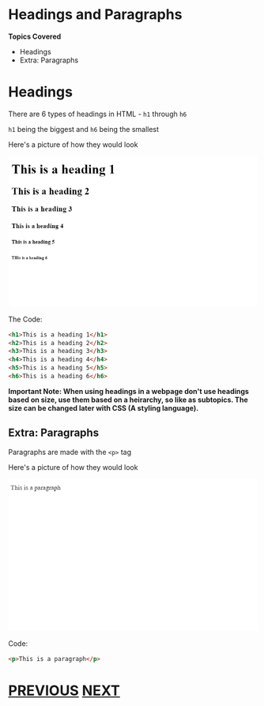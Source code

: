 # Headings and Paragraphs

**Topics Covered**
* Headings
* Extra: Paragraphs

# Headings

There are 6 types of headings in HTML - `h1` through `h6`

`h1` being the biggest and `h6` being the smallest

Here's a picture of how they would look

![Headings Picture](images/headings.png)

The Code:

```html
<h1>This is a heading 1</h1>
<h2>This is a heading 2</h2>
<h3>This is a heading 3</h3>
<h4>This is a heading 4</h4>
<h5>This is a heading 5</h5>
<h6>This is a heading 6</h6>
```

**Important Note: When using headings in a webpage don't use headings based on size, use them based on a heirarchy, so like as subtopics. The size can be changed later with CSS (A styling language).**

## Extra: Paragraphs

Paragraphs are made with the `<p>` tag

Here's a picture of how they would look

![Paragraph Picture](images/paragraph.png)

Code:

```html
<p>This is a paragraph</p>
```

# [PREVIOUS](1.%20intro.md) [NEXT](3.%20lists.md)